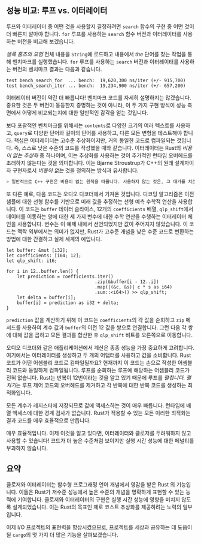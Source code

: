 ## 성능 비교: 루프 vs. 이터레이터

루프와 이터레이터 중 어떤 것을 사용할지 결정하려면 `search` 함수의 구현 중 어떤 것이 더 빠른지 알아야 합니다. `for` 루프를 사용하는 `search` 함수 버전과 이터레이터를 사용하는 버전을 비교해 보겠습니다.

*셜록 홈즈의 모험* 전체 내용을 `String`에 로드하고 내용에서 *the* 단어를 찾는 작업을 통해 벤치마크를 실행했습니다. `for` 루프를 사용하는 `search` 버전과 이터레이터를 사용하는 버전의 벤치마크 결과는 다음과 같습니다.

```text
test bench_search_for  ... bench:  19,620,300 ns/iter (+/- 915,700)
test bench_search_iter ... bench:  19,234,900 ns/iter (+/- 657,200)
```

이터레이터 버전이 약간 더 빠릅니다! 벤치마크 코드를 자세히 설명하지는 않겠습니다. 중요한 것은 두 버전이 동등한지 증명하는 것이 아니라, 이 두 가지 구현 방식이 성능 측면에서 어떻게 비교되는지에 대한 일반적인 감각을 얻는 것입니다.

보다 포괄적인 벤치마크를 위해서는 `contents`로 다양한 크기의 여러 텍스트를 사용하고, `query`로 다양한 단어와 길이의 단어를 사용하고, 다른 모든 변형을 테스트해야 합니다. 핵심은 이터레이터는 고수준 추상화이지만, 거의 동일한 코드로 컴파일되는 것입니다. 즉, 스스로 낮은 수준의 코드를 작성했을 때와 같습니다. 이터레이터는 Rust의 *비용이 없는 추상화* 중 하나이며, 이는 추상화를 사용하는 것이 추가적인 런타임 오버헤드를 초래하지 않는다는 것을 의미합니다. 이는 Bjarne Stroustrup가 C++의 원래 설계자이자 구현자로서 *비용이 없는* 것을 정의하는 방식과 유사합니다.

```cpp
> 일반적으로 C++ 구현은 비용이 없는 원칙을 따릅니다. 사용하지 않는 것은, 그 대가를 치르지 않습니다. 그리고 더 나아가, 사용하는 것은 손으로 작성할 수 없을 정도로 좋습니다.
```

또 다른 예로, 다음 코드는 오디오 디코더에서 가져온 것입니다. 디코딩 알고리즘은 이전 샘플에 대한 선형 함수를 기반으로 미래 값을 추정하는 선형 예측 수학적 연산을 사용합니다. 이 코드는 `buffer` 데이터 슬라이스, 12개의 `coefficients` 배열, `qlp_shift`에서 데이터를 이동하는 양에 대한 세 가지 변수에 대한 수학 연산을 수행하는 이터레이터 체인을 사용합니다. 변수는 이 예제 내에서 선언되었지만 값이 주어지지 않았습니다. 이 코드는 맥락 외부에서는 의미가 없지만, Rust가 고수준 개념을 낮은 수준 코드로 변환하는 방법에 대한 간결하고 실제 세계의 예입니다.

```rust,ignore
let buffer: &mut [i32];
let coefficients: [i64; 12];
let qlp_shift: i16;

for i in 12..buffer.len() {
    let prediction = coefficients.iter()
                                 .zip(&buffer[i - 12..i])
                                 .map(|(&c, &s)| c * s as i64)
                                 .sum::<i64>() >> qlp_shift;
    let delta = buffer[i];
    buffer[i] = prediction as i32 + delta;
}
```

`prediction` 값을 계산하기 위해 이 코드는 `coefficients`의 각 값을 순회하고 `zip` 메서드를 사용하여 계수 값과 `buffer`의 이전 12 값을 쌍으로 연결합니다. 그런 다음 각 쌍에 대해 값을 곱하고 모든 결과를 합산한 후 `qlp_shift` 비트를 오른쪽으로 이동합니다.

오디오 디코더와 같은 애플리케이션에서 계산은 종종 성능을 가장 중요하게 고려합니다. 여기에서는 이터레이터를 생성하고 두 개의 어댑터를 사용하고 값을 소비합니다. Rust 코드가 어떤 어셈블리 코드로 컴파일될까요? 현재까지 이 코드는 손으로 작성한 어셈블리 코드와 동일하게 컴파일됩니다. 루프를 순회하는 루프에 해당하는 어셈블리 코드가 전혀 없습니다. Rust는 반복이 12번이라는 것을 알고 있기 때문에 루프를 *펼칩니다*. *펼치기*는 루프 제어 코드의 오버헤드를 제거하고 각 반복에 대한 반복 코드를 생성하는 최적화입니다.

모든 계수가 레지스터에 저장되므로 값에 액세스하는 것이 매우 빠릅니다. 런타임에 배열 액세스에 대한 경계 검사가 없습니다. Rust가 적용할 수 있는 모든 이러한 최적화는 결과 코드를 매우 효율적으로 만듭니다.

매우 효율적입니다. 이제 이것을 알고 있다면, 이터레이터와 클로저를
두려워하지 않고 사용할 수 있습니다! 코드가 더 높은 수준처럼 보이지만
실행 시간 성능에 대한 페널티를 부과하지 않습니다.

## 요약

클로저와 이터레이터는 함수형 프로그래밍 언어 개념에서 영감을 받은 Rust
의 기능입니다. 이들은 Rust가 저수준 성능에서 높은 수준의 개념을 명확하게
 표현할 수 있는 능력에 기여합니다. 클로저와 이터레이터의 구현은 실행 시간
 성능에 영향을 미치지 않도록 설계되었습니다. 이는 Rust의 목표인
 제로 코스트 추상화를 제공하려는 노력의 일부입니다.

이제 I/O 프로젝트의 표현력을 향상시켰으므로, 프로젝트를 세상과 공유하는 데
 도움이 될 `cargo`의 몇 가지 더 많은 기능을 살펴보겠습니다.
